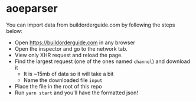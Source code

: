 # aoeparser
You can import data from buildorderguide.com by following the steps below:

* Open https://buildorderguide.com in any browser
* Open the inspector and go to the network tab.
* View only XHR request and reload the page.
* Find the largest request (one of the ones named `channel`) and download it
  * It is ~15mb of data so it will take a bit
  * Name the downloaded file `input`
* Place the file in the root of this repo
* Run `yarn start` and you'll have the formatted json!
